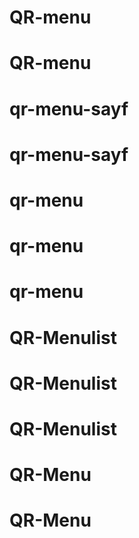 # QR-menu
# QR-menu
# qr-menu-sayf
# qr-menu-sayf
# qr-menu
# qr-menu
# qr-menu
# QR-Menulist
# QR-Menulist
# QR-Menulist
# QR-Menu
# QR-Menu
